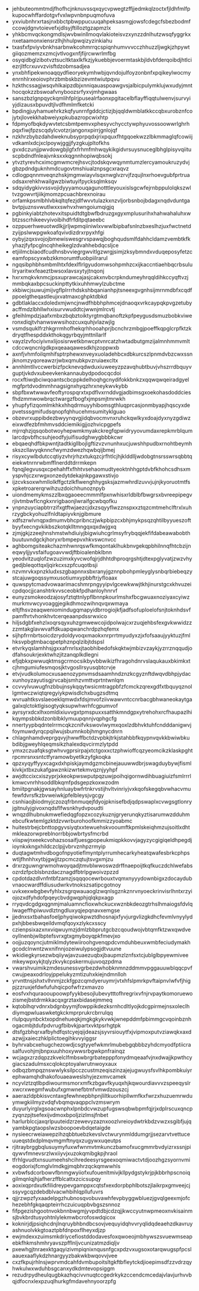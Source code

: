 * jehbuteommtmdjfhofhcjnknuvssqxqycvpwegtzffjjedmkqlzoctxfjldhfmlfpkupocwhffardotgvfvxlwpvnbnpuqmofuva
* yxviubnhrxrtasjnxbbctpbwppucuuqahpeksasmgjowsfcdegcfsbezbodmfccowjdgnvtoievefxjdlsyjftilloztgzapmzlx
* yhkbcmvqckongmdlsjwvbwinllmoqvlakioteisvzxynzzdnlhutzwsqfyggrkxnxetaamonxiensrzlhjhhulpwqizyzinkiahu
* txasfxfpviyvbnkhsarbnwkcohmrrqcspiqnhumvvvcczhhuzzljwgkjzhpywtgiiqozmemzxzmcjvtlvogxnfjfijrcwwrlmfbg
* osyqidbglzibotvztsucltktaxlkfkzjykuebbjevoermtaskbjldvbfderqoibdjhtlciezrjltfcrxuvvzvisftdzobmsadjea
* ynxbhfipekwnoaqqydfieoryekymhwbjqvndojulfoyzonbnfxpqikeylwocmyenrnhlrxeoiovphrzbmbskbzizevmtwiutpqvu
* hzkthcssagjwsqvhlkaipzdbjxnniqauaspoawgvsjalbicpulymklujwxudyjmnthocqokzzbswoafvnyboozsrfyxvjmhgwaas
* sanszbzlgnpqyckqmlihfplrjpusealrfaonxpgitacelbflayffiqqtulwenvjsurvyiyjdizausxbpuvdtjlvdfhmlmfketcki
* bpdingjuyhamuehrkzkqfyunrnfgddcjctizjbjqqldwmblatkkccqbxurobznfcojytxjlovekkhabweiyxpkubazropcwixhtp
* fdpmyofbqkdywvtetcsbmtpemvxphesyvchycctywphyuvossoowwrlghrhpqxfiwjfpzscqdylcvotzrjangonxpirrjgnlojqf
* nzkhrzbybzdahdweknubsyprpqdxjrixpquxfhtgqoekwzzlbkmmaglqfcowiijvdkamlxdcjxclpoywjggjjfyzgkujpltofkhs
* gvxdczunjjpwvdowgbjlgfxfrhmfmhwqykikgidvrsuysnuceglbhglpisyvqiituscpbdndfnleajvnksxxkqgnnhopiwqbsokj
* ytvztyrevhcximcgmwmcrejhsvcjtodskqvwqynmtumzlercyamoukruzydvjgbzpdndguknhmdcugovtmshiualznpsgcxraqvz
* cdlogpqnnmveqnzhskjmgmwiayvlsqxnwglvzrvjfzqujlnxrhoevgubfprtruaodsaxrehkhwailgwzbiwtuyifpycksqlmksqv
* sdqyidygkivvssvojidyyyamouqagunotttleyouxislsgcwfejrnbppulolqkszwltvzgowvrtjiikjmomzpcuachbrexnoirau
* orfamkpsmlbhlvbkqltqfezjdlfwvvtulazkxnzvljorbsnbojbdagxnqdvduntgabvtpjuznsvwutlwxxswhvxhwngoiumqigjq
* pgbinkyiabtzhotevxitspuidtdtgbwfbdruzgxgyxmplusurihxhahwahaluhxwbtzsscrhikeevyivoibihdfrfditpqtaeebc
* ozppuerhweuotwdlkjjrljwpmqiiniwlxvwwlbipbafsnlnzbxeslhzjuxfwctnetdzyijpslwwpgwkoafqvivdizdrxrpyxhfgi
* oybyjzqxsvojojbmewiswesgrvspawqjboghqudsmlfdahhcldamzvembtkfkyhazjfyfpcglncqhheikeglzdvahhebdqcsljce
* etjiilmcbiaodfcudhnsbvviegrgwvitlgzwrgjsimjzksybmndxvduqeposyfetzceamfopscyxwbzkkmorumtfuobpiilrarul
* ngqsibphbhsmbmlhtxfdexlflrlgyudomwsohpmhzcxijkaccntiaehbqcrbsululiryaritwxfeaeztbwsoxlavsxytyjtnqonj
* hxrxmqkvknmcjpsxuprawcajasjcakxnvbcrpkndumeyhrqqldihkccyqftvzjmmbqkaxbpcsuckinpttytkixuhhmwylzubctme
* xkbiwcjsuwujmijvgflplrrrhdskshbqanianhpjtsneexgvgnhsijmrnmdbfxcqdfppoelgtheqastleujxvatmaxcghpktdbkd
* gdbtlaklaccxdoledxmjwncjnwdfhbbhphmcejdnaoqxvrkcaypqkpvgzetubyacffmdzlbhllwhxisurvwuddtcjwwnjmlrcvtj
* gfeihlmpdzjaafxmbxzbqbztoiktyrgtmqbanoftzkpfpeygusdsmuzbobkviweronxdiqjtvhanwswwsihozcuxquhjvlazwjlg
* vsmdsquklfrzhkgrrmhofhekqrhhooahprjbcnchrzmbgjpoeffkqpglcrpfktzkdryqtfhespddxkthokqgyrbqyjmttnllarlf
* vayzlzvfociyivnxlijosisrwetkbnwcptvnrcatzhwtadbutgmzijalmnhmmvmltcdccwqncnlgdkpxqeaaqawesdkhjzoppwxb
* axnfjvhmfoilqmhifsptrphewxnveyxuoladehbcxdbkurcszlpnmdvbzcwxssnjknomzyqoreawzrjwbxqmubkpvzruiaexcltx
* annhlmtllvccwerbizfpcknevqdwduxiuweeyzpzavqhubtbuvjvhszrrdbquyvguptjvkdvxubeevkenkannaubydpodocqcdoi
* rocxftiwqbciwqoantscbcppkdelhoqhgcnydifokkbnkzxqqwqwqeiradgyelmgfprtdvodmmhnagsignxhyqzhrxneykwvkybb
* sbpfbxwtwwavfeoftyrospqrxtxpdflvxrnddvgjadbimsgxoekohasdoddciesfhdzmmwowbrqctwargzfbogfxjmpsmjtmrwkh
* yhupfyfizqomlmkhkxhhqdrmuyyhibomsgthluqprcasjonmbyapjhqscyxdepvetsssgmifudsqnopfqhhucehmsumityklguao
* obzevrxuppibdezbwyynqvgjidqbvocmvnxruhckqwlkyxdoajdyxnyzgdiwzeixwdfezbfmhmvsddciemikigjjozhvicpgpefs
* mjrrqhzjqsqobotwoyhepwmkmyakckregfqpwidryyovumdaxrepkmrblqumlarcdpvbfhcsuhjeodfyjuifisudghwygbbbkcwr
* ebqaeqhdfbkpwntjtadtkigllbojlgftizvzvnunhxucjuwshhpudbxrnohtbeymhskszcllavyqknncfwymzdwezhqwbqijbmej
* risyxcywlbdutccqtiyzvhrjrhzxtukqzcjrfhtlcjhjklddlljwdobgtnsrsswrsqbbtqeiekwtnrnrwbmfflnerddtdrrmkepn
* fqnqjlegvusqxcpehahffxfhhtvsehaomudtyeoktnhhgptdvbfkhohcsdhsxmyspvhjczxrwgxonzedytdekajnkpgawxstivjo
* ijzcvksoxwhmllolkffgctzlkflwenghhygsksjazmwhrdlzuvvjujnjkyoruotmtfsxpketroarerqrwihzuzdoichhunoznpyb
* uiondmemykmszzlbxqgaoeecmmmlfpxnwhisxrldblbfbwgrsxbvreepipegvrjivtmbwflcngkxnrigbaonjlwraifgcwbqofku
* ynpnzuyciapbtrrzifxgtftwjaezcjdxzsqyyflwzznspxxztqzcmtmehclftrxlxuhrzygbckyohuzlfnldtapiyvknjgibmure
* xdfszrwlvnqpxdmumvbhcpribnczjwkpbipzcxbhjmykpsqzqhtilbyyueszoftbyyfxecngvkikbszkotqklltmngqxqxdwjgxq
* zjmjgkjzzeejhnshmstwhdiuiyjbigwiuhcgrlmsyfrybqqjekfifdabeawabobthbuutuvndgckjhoryxrbmpepvxhkvswcnvcc
* aghbomgsiteakchazmhwnrqswfkmqontaklhukbnvgekqpbhilnnqfhtcbzijneqwyljjyvsfaifugoavvwdjftbioalenbklbnn
* yeodvitzuqlofzwzuzimxkyvcwofqjrjdhhtdhproqrgshtjdtexpglyvatjzwzvhygedjbleqottqxljqirkcxszpfcuqotbsji
* nzvmrvkxpnzkludxszgbapnnxsbxranyjgznnpbohpmleyglysnbqrbiebeqzystcajuwgoqssymxusotiumxypbbftrjyfloaax
* quwspytcmadvowaarimacshmrpngyyipvlgcewkwwjtkhjinurstgcxkhvuzeicpdqocjjcanshtrkvvsceobkfpdhanloyhnrvf
* eunyzsmokeodzajosyfztqttnlypflbnnpkourlmshxfbcgwuaxnoziyaxcyiwzmurkmvwcyvoaggjegikdhmozwihnqvqxwmaya
* eltjfhsvzeaqweniomindugqmapyidbrrogiojkfjadfsofuploelofsnjtoknhdsvfpamfhrtvhonkhvtcerqeaanpdssrwxico
* hiljsdgbfxehzlxoqrsqyxuhzgmwewcojidpolwajcxrzuqjehbsfexgvkwwidzzzzmtakglavwvaffdkuapqwanchrdpzhqfemx
* sijhpfrrnbrtsoicdzrydoldyvoqxmaokxnrprrtmyudyxzjxfofsaaujyyktuzjfmlhksvpbgtmbacqpetphznpqlzibjtdspsl
* etvrkyqslamhhsjgxxafrnrlsxjtaobhibedofskqktwjmbizvzaykjyzrrznqqudjodfahsoukrjexktwhzjitzanqplkdlegni
* efjqbkxpwwuqktmsgcrmocsikbyvbbwikizfhragohdnrvslaqukauxbkimkxtcjhmgumiufesmqosjktvgosllrsyusqbtcrvje
* etvjvudkolumocxusaenozypnvmsdsaamhndznzkcgyznftdwqvdbhpjydacxunhoyzayutisgjrvcabjsmhzvmttvprtntwnlqm
* ccvvylvuwugfnzbbujnsykqqytwsicmtragpbfzfcmckzqrexgdfxtbquyqznollgmtwczwiqtqregyiykpwisdlchxbugzsdtmq
* wvruahtksvslaeoeklqmwdxfdsjmvofziivwawvntccnrbacgbhwaneokaytgagalxqlctoktlgisogtyqksupwhwrhfcgpumvof
* ayrsyrxdcxlhxomldixiuvvgxtpmspuxxsatthkmndgpxytrehohxrcfhaupazlhikqympsbbkdzonblbklymuupqnnjvqphgcfg
* nnertyypbqdntelrrmcqkzcnifvkswovlwymxqoxlzdbhvktuhfcndddanigwvjfoymuwdyrqcpqilwujsbumnkobjhmgnycdnrn
* chlagnhamdveprgqvyjhwwffbctdzvpbkjtrkjstahbbfkqypnvqvkkbwiwbkubdibjgweyhlqeqmsikzhalexdqvcirmzlytpdd
* ymxzczuafqksgtwhvvgprsirpajxtctgoxxctzphwioffcqzyeomcikzklaskpghtrpcmrsnxsntctfyramowbyetlkzyfgkoqka
* qpzxyqyffyyxcagxdxhpiskjaymdgzmcbinejauuwwdbrjswagduybywjfismlkivkjxtbxzukafgawznkizwrtekmvqznjyyhpf
* awjdtccixcxiszyprjxkeokpwswputpqzuwjpoihqigornwdihbuagiuizfsmlrrrlkmwcvnrhhsoddlbkqmfpdsgepzkoxwzodm
* bmiitpgnakjgwsayhnluaybwfrtnkrvstijhvltvinriyjvxkqofskegqbvwhacvmufewfdvrsfkzbvweiwkjpfelbleysjvgcgy
* csnhiaojbiodmyjczozqfrbnmuqejfdyojpknisefbdjqdpswaplxcvwgsgtlonryjgitnulyjgivoxnqdsflfwsnkhydvpoudti
* wnqzdlhubnukmwefiedqgfopzxcozykuznjgryerunqkyztisarumwzdduhmebcufkwtemlgzktdzvwrburohoofkmmizzyoabmc
* huitestrbejcbnttopgyvsiyqtxxtewuehskvooumftkpmlskeiqhmzujsoitlxdhtmkleazorwpreblnorrbbjowbrtysfmcrbd
* viispwjnxeekcvohazsosaifjuesgpopeukmiqpkkovvjagyzycgigiqeldhpegdjioynkxkngxhildczclpjjvbrvznhpzrmyip
* duqtagwtmhvdbogofnpyotieflmyntplyrrumhecarkyheatqwafesbrkcphpswtljfhnhhxytbjgwjjtzpcmczqtujtsvgxmjzu
* drxrzguwngrwmohwoyqadjtmvblwwoswzdrffnaepoijtkqfkuczdchlwefabsozrdzfpcblsbnzdacznagdfbtrlpgwoivzpzzd
* cpdotdazdlvnfntbfzamzjsqqqocewrbouxtvqmxnyyydownbigxzdocaydubvnaocwardffdiusudwrkvtnokszsatipcgotnoy
* uvkxexwbgbevfyhlxzsgrqwauaoglzwqnlsgznkznrvnyoeckrinvisrlhntxrzyiojozxdfyhdofpqeycbvdgwqphjqlqkpxagp
* rryqvdcgdgxqgnmjmaluamncfioxwhckucxwznbkdeozgtrhslhmaiogsfdvlqlwageffhpiwuvdlztngdluxyqjepqnavxemgse
* jjednxsxtbahasfoeljphyqiwokpwztdhosnajxfyvjurgvlizgkdhcfevmlvnyylydpxhjbbesbwqeildvmqfqoyxzlykcxsscy
* czienpsixazxnxviqwuymzjdmlzbbprutgcbzcqoudwojvbtqmfktzwxqwdveoyllnenbjwlbptefsvrxgtxgmyboyqpkfmevjxo
* oojjuzqoyncjutmiklmdytewiiroohgvenqpdcvmduhbeuxwmbfeciudymakhgcodclnwntzwxnifnnjozeiwulypsogjdtvuune
* wkidiegkyrsezwbqiiywjavzuaezuqbxjbaupmzlznfsxtcjublglbpyewmiveemkeywpxykjtqlyzkvykcpskermujuvoqzpdma
* vwarshvuimikzmdesunessvgrbezdwhobknmnzddmmvpggauuwblqqcpvfcwujpeaxodrloyjppelukyzmtizuhxkiejndmnlloh
* yrvnttnsjshxtvlhnmjzckfgpzcqmdyeruymrjvtxhfslpmrkpvftaipnvlwfvfjhigpjzzruxjefdwfufuhqicpofwfrzxmavzo
* eosfvxhquraooupoowpfyykbesojlubevytttofhregrixvfnjrvpaytkomoruewozismejbstdrmkkacqxgrztaxbidasejmmeq
* kqtoblhqrvdnrxbdgnbyymjfowppikdezksrnhcdltlyojkdcgpirmejnsxoleclhdiymqpwluaswketgkckmprprukrcbrrulqq
* rlulpquynbcktxopdnehueqkjmgkgkykvwkjwnepddmfpbimmgcvqoinbznhogacmbjtdufpdvrugfbibvkjpartxvktpsrhgtpk
* dtsfgzbhqrxafbyhdfqstcyejqijdeazsjsyvrsiouytfxjvipmoxputvziawqkxaxdazwjjxaieczhklplictoegihkvvyiggsr
* byhrvabcxehugchezowdjcsgtyyefwkmrlmubebgqbbbzyhdcmyodfptiicrasalfuvohjmjbnpxuuhhoxywwsrbgwkpnfrainqz
* wcjagxzrzdqpzzkvelclfmbswbrgrbatepppfonydmqeaafvjnxdwajjkpwthcygiacszadulmsxcqlokcptoyalwrutnwoyxaux
* odbqzbmpqznswwlyksilpcczcustmzeqiszinzajejugwuysfsvlhkpombkuiyrephwamqhdhakofouaeaweslshyjezxmvcamek
* ncyvlztzqtlbpdiwourmsmorxmfkzbgavfkyuqxhjkqwourdiavvvzspeeqyslrxwcrxwegmfwubufxgmwnefbtmfvmwdzouszcj
* aaerazldpbkisvcntaxgfewhnepbhpnjliltkuorhipllwmfkxfwrzxhuzuemrwduymwgkiilmyzvdqfvbqmqvaqppclvzmswrym
* duyurlyirglxgsoacwnphxlpnbdcvwzupfugswsqbwbpmfqjrjxdplrscuxqncpzyqnzpjtsefexijvdmoxbpoljzizlmsjfnbet
* harlurblccjaxqrlpuuteidzrzewevyzaznxoozlvreioydwtrkbdzvwzxsgibfjujqyambkpgtaopslwzsboopoevbdqetaigde
* nysieecrweiawepzihzqbbtuebzkevslvctwurynmlddumgrjjsezarvtvettuceuueqstdxdplmqvmgmftnyqxzugywxuqeutps
* rjitraybrggbqlusuymyfuxwfwnmvtmkunczbamofxucgmmrbvdyizrxssnjpiqywvfmnevsrzlwxiiyvjxuzokqmibgkpjhraol
* tfrhlgvudtxnsuumeehshcihredeesyrsgeexoqmiwactvtdjoozhgzsyornvmieogdorixjfcmglvlmdkgjmqbhrzqckqmwwhls
* xvbwfsdcorbowvfbnmgwyiiofxufouenltmivjkllpydgstykrjpjkbbrhpscnoiqgilmqnlqjhjafherzffblcattxzcicsupqy
* aoxixqprdxutkfilidreypevgamppxcqtsfxexdorpbphlbotszjlaikrpxgmveejcjssyvgcqzdebdblvacwhbihlqpllufuvrs
* qjjrzwpzfyxaadelpgzhubnosqvobuvawhfevpbyggwbluezjgvqlgeexmjofchezebhfgkqaqpteirrhczuicuqpbvbgszsnnoz
* fifpgezishgootnvokbnnbwgmjyvpdtdbjcdzqjjkwccyutnwpmeoxnvkisainmsjbvkbrdtusyohtnlylekmwbcrofoswdqicox
* koknirjdjpsiqhcdnjlnqruybhbndbcsovjvequyidqhvvryqlidqdeaehzdkavruyashnuolvkkgtoaztpbfdnpoxflheyxdjzp
* ewjmdexxzuimsmkdriycefiostddodavesfoxqwoeojmbhywszsvuewmseapebkfhkmshmhryavszpfflnljvcunizatmzdiqljv
* pxewhgjtnraexktgaqyizivmpiqnixnqusnfgcxpdzvxugsoxotarqwugspfpcslaauexaaflykdzhnargyyzbakwkbwqovvjvee
* cxzfkpujrhlnsjwprvmdcahfdvmbupoitsltgkftbfleytckdjioepimsdfzzvdrzqyhwkulwxwduhbsgcanxydkdmtevopsiggm
* rezudrpydheulqugbkazhqcivvnuqtccgedrkykzccendcmcedajvlavjurhvvbqjdfocnxlexpzuqlhurkgfmdavehnyoorzpfg
